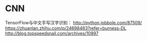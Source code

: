 # CNN
TensorFlow与中文手写汉字识别：
http://python.jobbole.com/87509/ 
https://zhuanlan.zhihu.com/p/24698483?refer=burness-DL 
http://blog.topspeedsnail.com/archives/10897 

